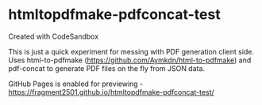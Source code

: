 # htmltopdfmake-pdfconcat-test
Created with CodeSandbox

This is just a quick experiment for messing with PDF generation client side.
Uses html-to-pdfmake (https://github.com/Aymkdn/html-to-pdfmake) and pdf-concat to generate PDF files on the fly from JSON data.

GitHub Pages is enabled for previewing - https://fragment2501.github.io/htmltopdfmake-pdfconcat-test/
